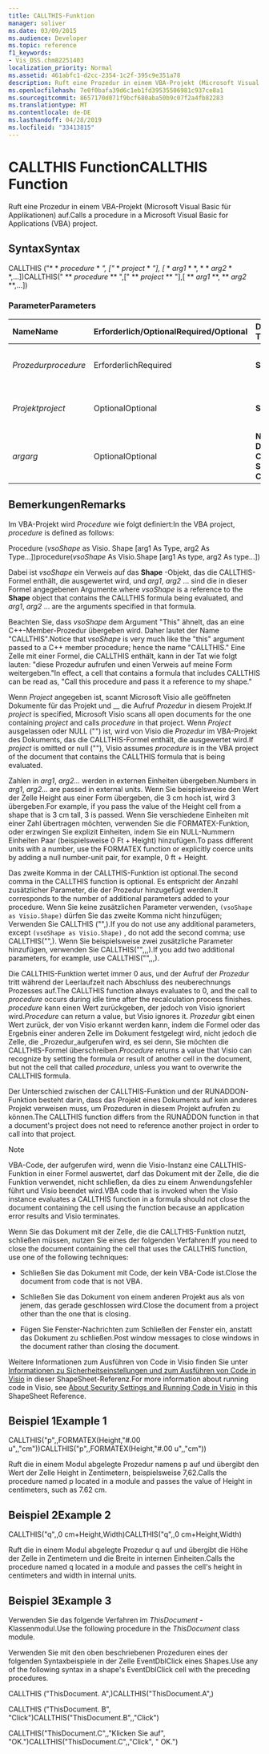 ```yaml
---
title: CALLTHIS-Funktion
manager: soliver
ms.date: 03/09/2015
ms.audience: Developer
ms.topic: reference
f1_keywords:
- Vis_DSS.chm82251403
localization_priority: Normal
ms.assetid: 461abfc1-d2cc-2354-1c2f-395c9e351a78
description: Ruft eine Prozedur in einem VBA-Projekt (Microsoft Visual Basic für Applikationen) auf.
ms.openlocfilehash: 7e0f0bafa39d6c1eb1fd39535506981c937ce8a1
ms.sourcegitcommit: 8657170d071f9bcf680aba50b9c07f2a4fb82283
ms.translationtype: MT
ms.contentlocale: de-DE
ms.lasthandoff: 04/28/2019
ms.locfileid: "33413815"
---
```

# <a name="callthis-function"></a><span data-ttu-id="252c6-103">CALLTHIS Function</span><span class="sxs-lookup"><span data-stu-id="252c6-103">CALLTHIS Function</span></span>

<span data-ttu-id="252c6-104">Ruft eine Prozedur in einem VBA-Projekt (Microsoft Visual Basic für Applikationen) auf.</span><span class="sxs-lookup"><span data-stu-id="252c6-104">Calls a procedure in a Microsoft Visual Basic for Applications (VBA) project.</span></span>
  
## <a name="syntax"></a><span data-ttu-id="252c6-105">Syntax</span><span class="sxs-lookup"><span data-stu-id="252c6-105">Syntax</span></span>

<span data-ttu-id="252c6-106">CALLTHIS ("\* \* *procedure* \* *", ["* \* *project* \* *"], [* \* *arg1* \* \*, \* \* *arg2* \* \*,...])</span><span class="sxs-lookup"><span data-stu-id="252c6-106">CALLTHIS(" \*\* *procedure* \*\* ",[" \*\* *project* \*\* "],[ \*\* *arg1* \*\*, \*\* *arg2* \*\*,...])</span></span> 
  
### <a name="parameters"></a><span data-ttu-id="252c6-107">Parameter</span><span class="sxs-lookup"><span data-stu-id="252c6-107">Parameters</span></span>

|<span data-ttu-id="252c6-108">**Name**</span><span class="sxs-lookup"><span data-stu-id="252c6-108">**Name**</span></span>|<span data-ttu-id="252c6-109">**Erforderlich/Optional**</span><span class="sxs-lookup"><span data-stu-id="252c6-109">**Required/Optional**</span></span>|<span data-ttu-id="252c6-110">**Datentyp**</span><span class="sxs-lookup"><span data-stu-id="252c6-110">**Data Type**</span></span>|<span data-ttu-id="252c6-111">**Beschreibung**</span><span class="sxs-lookup"><span data-stu-id="252c6-111">**Description**</span></span>|
|:-----|:-----|:-----|:-----|
| <span data-ttu-id="252c6-112">_Prozedur_</span><span class="sxs-lookup"><span data-stu-id="252c6-112">_procedure_</span></span> <br/> |<span data-ttu-id="252c6-113">Erforderlich</span><span class="sxs-lookup"><span data-stu-id="252c6-113">Required</span></span>  <br/> |<span data-ttu-id="252c6-114">**String**</span><span class="sxs-lookup"><span data-stu-id="252c6-114">**String**</span></span> <br/> | <span data-ttu-id="252c6-115">Der Name der Prozedur, die aufgerufen werden soll.</span><span class="sxs-lookup"><span data-stu-id="252c6-115">The name of the procedure to call.</span></span>  <br/> |
| <span data-ttu-id="252c6-116">_Projekt_</span><span class="sxs-lookup"><span data-stu-id="252c6-116">_project_</span></span> <br/> |<span data-ttu-id="252c6-117">Optional</span><span class="sxs-lookup"><span data-stu-id="252c6-117">Optional</span></span>  <br/> |<span data-ttu-id="252c6-118">**String**</span><span class="sxs-lookup"><span data-stu-id="252c6-118">**String**</span></span> <br/> |<span data-ttu-id="252c6-119">Das Projekt, das die Prozedur enthält.</span><span class="sxs-lookup"><span data-stu-id="252c6-119">The project that contains the procedure.</span></span>  <br/> |
| <span data-ttu-id="252c6-120">_arg_</span><span class="sxs-lookup"><span data-stu-id="252c6-120">_arg_</span></span> <br/> |<span data-ttu-id="252c6-121">Optional</span><span class="sxs-lookup"><span data-stu-id="252c6-121">Optional</span></span>  <br/> |<span data-ttu-id="252c6-122">**Number, String, Date oder Currency**</span><span class="sxs-lookup"><span data-stu-id="252c6-122">**Number, String, Date, or Currency**</span></span> <br/> |<span data-ttu-id="252c6-123">Wird als Parameter an die Prozedur übergeben,</span><span class="sxs-lookup"><span data-stu-id="252c6-123">Passed as parameters to the procedure.</span></span>  <br/> |
   
## <a name="remarks"></a><span data-ttu-id="252c6-124">Bemerkungen</span><span class="sxs-lookup"><span data-stu-id="252c6-124">Remarks</span></span>

<span data-ttu-id="252c6-125">Im VBA-Projekt wird *Procedure* wie folgt definiert:</span><span class="sxs-lookup"><span data-stu-id="252c6-125">In the VBA project,  *procedure*  is defined as follows:</span></span> 
  
<span data-ttu-id="252c6-126">Procedure (*vsoShape* as Visio. Shape [arg1 As Type, arg2 As Type...])</span><span class="sxs-lookup"><span data-stu-id="252c6-126">procedure(*vsoShape*  As Visio.Shape [arg1 As type, arg2 As type...])</span></span> 
  
<span data-ttu-id="252c6-127">Dabei ist *vsoShape* ein Verweis auf das **Shape** -Objekt, das die CALLTHIS-Formel enthält, die ausgewertet wird, und _arg1_, *arg2* ... sind die in dieser Formel angegebenen Argumente.</span><span class="sxs-lookup"><span data-stu-id="252c6-127">where  *vsoShape*  is a reference to the **Shape** object that contains the CALLTHIS formula being evaluated, and  _arg1_,  *arg2*  ... are the arguments specified in that formula.</span></span> 
  
<span data-ttu-id="252c6-128">Beachten Sie, dass *vsoShape* dem Argument "This" ähnelt, das an eine C++-Member-Prozedur übergeben wird. Daher lautet der Name "CALLTHIS".</span><span class="sxs-lookup"><span data-stu-id="252c6-128">Notice that  *vsoShape*  is very much like the "this" argument passed to a C++ member procedure; hence the name "CALLTHIS."</span></span> <span data-ttu-id="252c6-129">Eine Zelle mit einer Formel, die CALLTHIS enthält, kann in der Tat wie folgt lauten: "diese Prozedur aufrufen und einen Verweis auf meine Form weitergeben."</span><span class="sxs-lookup"><span data-stu-id="252c6-129">In effect, a cell that contains a formula that includes CALLTHIS can be read as, "Call this procedure and pass it a reference to my shape."</span></span> 
  
<span data-ttu-id="252c6-130">Wenn _Project_ angegeben ist, scannt Microsoft Visio alle geöffneten Dokumente für das Projekt und __ die Aufruf _Prozedur_ in diesem Projekt.</span><span class="sxs-lookup"><span data-stu-id="252c6-130">If  _project_ is specified, Microsoft Visio scans all open documents for the one containing  _project_ and calls  _procedure_ in that project.</span></span> <span data-ttu-id="252c6-131">Wenn _Project_ ausgelassen oder NULL ("") ist, wird von Visio die _Prozedur_ im VBA-Projekt des Dokuments, das die CALLTHIS-Formel enthält, die ausgewertet wird.</span><span class="sxs-lookup"><span data-stu-id="252c6-131">If  _project_ is omitted or null (""), Visio assumes  _procedure_ is in the VBA project of the document that contains the CALLTHIS formula that is being evaluated.</span></span> 
  
<span data-ttu-id="252c6-132">Zahlen in _arg1_, _arg2..._ werden in externen Einheiten übergeben.</span><span class="sxs-lookup"><span data-stu-id="252c6-132">Numbers in  _arg1_,  _arg2..._ are passed in external units.</span></span> <span data-ttu-id="252c6-133">Wenn Sie beispielsweise den Wert der Zelle Height aus einer Form übergeben, die 3 cm hoch ist, wird 3 übergeben.</span><span class="sxs-lookup"><span data-stu-id="252c6-133">For example, if you pass the value of the Height cell from a shape that is 3 cm tall, 3 is passed.</span></span> <span data-ttu-id="252c6-134">Wenn Sie verschiedene Einheiten mit einer Zahl übertragen möchten, verwenden Sie die FORMATEX-Funktion, oder erzwingen Sie explizit Einheiten, indem Sie ein NULL-Nummern Einheiten Paar (beispielsweise 0 Ft + Height) hinzufügen.</span><span class="sxs-lookup"><span data-stu-id="252c6-134">To pass different units with a number, use the FORMATEX function or explicitly coerce units by adding a null number-unit pair, for example, 0 ft + Height.</span></span> 
  
<span data-ttu-id="252c6-135">Das zweite Komma in der CALLTHIS-Funktion ist optional.</span><span class="sxs-lookup"><span data-stu-id="252c6-135">The second comma in the CALLTHIS function is optional.</span></span> <span data-ttu-id="252c6-136">Es entspricht der Anzahl zusätzlicher Parameter, die der Prozedur hinzugefügt werden.</span><span class="sxs-lookup"><span data-stu-id="252c6-136">It corresponds to the number of additional parameters added to your procedure.</span></span> <span data-ttu-id="252c6-137">Wenn Sie keine zusätzlichen Parameter verwenden, `(vsoShape as Visio.Shape)` dürfen Sie das zweite Komma nicht hinzufügen; Verwenden Sie CALLTHIS ("",).</span><span class="sxs-lookup"><span data-stu-id="252c6-137">If you do not use any additional parameters, except  `(vsoShape as Visio.Shape)` , do not add the second comma; use CALLTHIS("",).</span></span> <span data-ttu-id="252c6-138">Wenn Sie beispielsweise zwei zusätzliche Parameter hinzufügen, verwenden Sie CALLTHIS("",,,).</span><span class="sxs-lookup"><span data-stu-id="252c6-138">If you add two additional parameters, for example, use CALLTHIS("",,,).</span></span> 
  
<span data-ttu-id="252c6-139">Die CALLTHIS-Funktion wertet immer 0 aus, und der Aufruf der _Prozedur_ tritt während der Leerlaufzeit nach Abschluss des neuberechnungs Prozesses auf.</span><span class="sxs-lookup"><span data-stu-id="252c6-139">The CALLTHIS function always evaluates to 0, and the call to  _procedure_ occurs during idle time after the recalculation process finishes.</span></span>  <span data-ttu-id="252c6-140">_procedure_ kann einen Wert zurückgeben, der jedoch von Visio ignoriert wird.</span><span class="sxs-lookup"><span data-stu-id="252c6-140">_Procedure_ can return a value, but Visio ignores it.</span></span>  <span data-ttu-id="252c6-141">_Prozedur_ gibt einen Wert zurück, der von Visio erkannt werden kann, indem die Formel oder das Ergebnis einer anderen Zelle im Dokument festgelegt wird, nicht jedoch die Zelle, die _Prozedur_aufgerufen wird, es sei denn, Sie möchten die CALLTHIS-Formel überschreiben.</span><span class="sxs-lookup"><span data-stu-id="252c6-141">_Procedure_ returns a value that Visio can recognize by setting the formula or result of another cell in the document, but not the cell that called  _procedure_, unless you want to overwrite the CALLTHIS formula.</span></span>
  
<span data-ttu-id="252c6-142">Der Unterschied zwischen der CALLTHIS-Funktion und der RUNADDON-Funktion besteht darin, dass das Projekt eines Dokuments auf kein anderes Projekt verweisen muss, um Prozeduren in diesem Projekt aufrufen zu können.</span><span class="sxs-lookup"><span data-stu-id="252c6-142">The CALLTHIS function differs from the RUNADDON function in that a document's project does not need to reference another project in order to call into that project.</span></span> 
  
> [!NOTE]
>  <span data-ttu-id="252c6-143">VBA-Code, der aufgerufen wird, wenn die Visio-Instanz eine CALLTHIS-Funktion in einer Formel auswertet, darf das Dokument mit der Zelle, die die Funktion verwendet, nicht schließen, da dies zu einem Anwendungsfehler führt und Visio beendet wird.</span><span class="sxs-lookup"><span data-stu-id="252c6-143">VBA code that is invoked when the Visio instance evaluates a CALLTHIS function in a formula should not close the document containing the cell using the function because an application error results and Visio terminates.</span></span> 
  
<span data-ttu-id="252c6-144">Wenn Sie das Dokument mit der Zelle, die die CALLTHIS-Funktion nutzt, schließen müssen, nutzen Sie eines der folgenden Verfahren:</span><span class="sxs-lookup"><span data-stu-id="252c6-144">If you need to close the document containing the cell that uses the CALLTHIS function, use one of the following techniques:</span></span> 
  
- <span data-ttu-id="252c6-145">Schließen Sie das Dokument mit Code, der kein VBA-Code ist.</span><span class="sxs-lookup"><span data-stu-id="252c6-145">Close the document from code that is not VBA.</span></span>
    
- <span data-ttu-id="252c6-146">Schließen Sie das Dokument von einem anderen Projekt aus als von jenem, das gerade geschlossen wird.</span><span class="sxs-lookup"><span data-stu-id="252c6-146">Close the document from a project other than the one that is closing.</span></span>
    
- <span data-ttu-id="252c6-147">Fügen Sie Fenster-Nachrichten zum Schließen der Fenster ein, anstatt das Dokument zu schließen.</span><span class="sxs-lookup"><span data-stu-id="252c6-147">Post window messages to close windows in the document rather than closing the document.</span></span>
    
<span data-ttu-id="252c6-148">Weitere Informationen zum Ausführen von Code in Visio finden Sie unter [Informationen zu Sicherheitseinstellungen und zum Ausführen von Code in Visio](about-security-settings-and-running-code-in-visio-shapesheet.md) in dieser ShapeSheet-Referenz.</span><span class="sxs-lookup"><span data-stu-id="252c6-148">For more information about running code in Visio, see [About Security Settings and Running Code in Visio](about-security-settings-and-running-code-in-visio-shapesheet.md) in this ShapeSheet Reference.</span></span> 
  
## <a name="example-1"></a><span data-ttu-id="252c6-149">Beispiel 1</span><span class="sxs-lookup"><span data-stu-id="252c6-149">Example 1</span></span>

<span data-ttu-id="252c6-150">CALLTHIS("p",,FORMATEX(Height,"#.00 u",,"cm"))</span><span class="sxs-lookup"><span data-stu-id="252c6-150">CALLTHIS("p",,FORMATEX(Height,"#.00 u",,"cm"))</span></span>
  
<span data-ttu-id="252c6-151">Ruft die in einem Modul abgelegte Prozedur namens p auf und übergibt den Wert der Zelle Height in Zentimetern, beispielsweise 7,62.</span><span class="sxs-lookup"><span data-stu-id="252c6-151">Calls the procedure named p located in a module and passes the value of Height in centimeters, such as 7.62 cm.</span></span>
  
## <a name="example-2"></a><span data-ttu-id="252c6-152">Beispiel 2</span><span class="sxs-lookup"><span data-stu-id="252c6-152">Example 2</span></span>

<span data-ttu-id="252c6-153">CALLTHIS("q",,0 cm+Height,Width)</span><span class="sxs-lookup"><span data-stu-id="252c6-153">CALLTHIS("q",,0 cm+Height,Width)</span></span>
  
<span data-ttu-id="252c6-154">Ruft die in einem Modul abgelegte Prozedur q auf und übergibt die Höhe der Zelle in Zentimetern und die Breite in internen Einheiten.</span><span class="sxs-lookup"><span data-stu-id="252c6-154">Calls the procedure named q located in a module and passes the cell's height in centimeters and width in internal units.</span></span>
  
## <a name="example-3"></a><span data-ttu-id="252c6-155">Beispiel 3</span><span class="sxs-lookup"><span data-stu-id="252c6-155">Example 3</span></span>

<span data-ttu-id="252c6-156">Verwenden Sie das folgende Verfahren im *ThisDocument* -Klassenmodul.</span><span class="sxs-lookup"><span data-stu-id="252c6-156">Use the following procedure in the  *ThisDocument*  class module.</span></span> 
  
<span data-ttu-id="252c6-157">Verwenden Sie mit den oben beschriebenen Prozeduren eines der folgenden Syntaxbeispiele in der Zelle EventDblClick eines Shapes.</span><span class="sxs-lookup"><span data-stu-id="252c6-157">Use any of the following syntax in a shape's EventDblClick cell with the preceding procedures.</span></span>
  
<span data-ttu-id="252c6-158">CALLTHIS ("ThisDocument. A",)</span><span class="sxs-lookup"><span data-stu-id="252c6-158">CALLTHIS("ThisDocument.A",)</span></span>
  
<span data-ttu-id="252c6-159">CALLTHIS ("ThisDocument. B", "Click")</span><span class="sxs-lookup"><span data-stu-id="252c6-159">CALLTHIS("ThisDocument.B",,"Click")</span></span>
  
<span data-ttu-id="252c6-160">CALLTHIS("ThisDocument.C",,"Klicken Sie auf", "OK.")</span><span class="sxs-lookup"><span data-stu-id="252c6-160">CALLTHIS("ThisDocument.C",,"Click", " OK.")</span></span>
  

